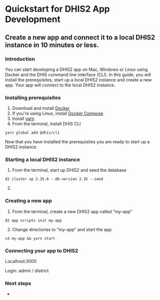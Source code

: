 # Quickstart for DHIS2 App Development

## Create a new app and connect it to a local DHIS2 instance in 10 minutes or less.

### Introduction
 
You can start developing a DHIS2 app on Mac, Windows or Linux using Docker and the DHIS command line interface (CLI). In this guide, you will install the prerequisites, start up a local DHIS2 instance and create a new app. Your app will connect to the local DHIS2 instance.

### Installing prerequisites

1. Download and install [Docker](https://docs.docker.com/get-docker/)
2. If you're using Linux, install [Docker Compose](https://docs.docker.com/compose/install/#install-compose-on-linux-systems)
3. Install [yarn](https://classic.yarnpkg.com/en/docs/install)
4. From the terminal, install DHIS CLI
```
yarn global add @dhis/cli
```
Now that you have installed the prerequisites you are ready to start up a DHIS2 instance.

### Starting a local DHIS2 instance

1. From the terminal, start up DHIS2 and seed the database
```
d2 cluster up 2.35.0 --db-version 2.35 --seed
```
2. 

### Creating a new app

1. From the terminal, create a new DHIS2 app called "my-app"

```
d2 app scripts init my-app
```
2. Change directories to "my-app" and start the app
```
cd my-app && yarn start
```


### Connecting your app to DHIS2

Localhost:3000

Login: admin / district

### Next steps

- 

